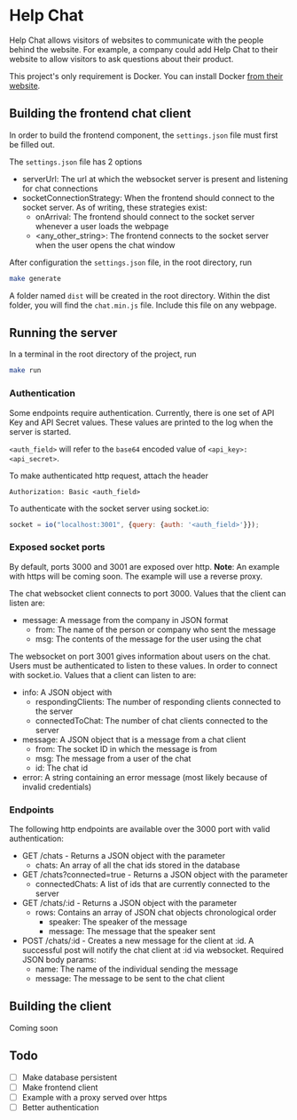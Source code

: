 # Help Chat

Help Chat allows visitors of websites to communicate with the people behind the website. For example, a company could add Help Chat to their website to allow visitors to ask questions about their product.

This project's only requirement is Docker. You can install Docker [from their website](https://www.docker.com/).

## Building the frontend chat client
In order to build the frontend component, the `settings.json` file must first be filled out.

The `settings.json` file has 2 options
- serverUrl: The url at which the websocket server is present and listening for chat connections
- socketConnectionStrategy: When the frontend should connect to the socket server. As of writing, these strategies exist:
  - onArrival: The frontend should connect to the socket server whenever a user loads the webpage
  - <any_other_string>: The frontend connects to the socket server when the user opens the chat window

After configuration the `settings.json` file, in the root directory, run
``` bash
make generate
```
A folder named `dist` will be created in the root directory. Within the dist folder, you will find the `chat.min.js` file. Include this file on any webpage.

## Running the server
In a terminal in the root directory of the project, run
``` bash
make run
```

### Authentication

Some endpoints require authentication. Currently, there is one set of API Key and API Secret values. These values are printed to the log when the server is started.

`<auth_field>` will refer to the `base64` encoded value of `<api_key>:<api_secret>`.

To make authenticated http request, attach the header
```
Authorization: Basic <auth_field>
```

To authenticate with the socket server using socket.io:
``` javascript
socket = io("localhost:3001", {query: {auth: '<auth_field>'}});
```

### Exposed socket ports

By default, ports 3000 and 3001 are exposed over http. **Note**: An example with https will be coming soon. The example will use a reverse proxy.

The chat websocket client connects to port 3000. Values that the client can listen are:
- message: A message from the company in JSON format
  - from: The name of the person or company who sent the message
  - msg: The contents of the message for the user using the chat

The websocket on port 3001 gives information about users on the chat. Users must be authenticated to listen to these values. In order to connect with socket.io. Values that a client can listen to are:
- info: A JSON object with
  - respondingClients: The number of responding clients connected to the server
  - connectedToChat: The number of chat clients connected to the server
- message: A JSON object that is a message from a chat client
  - from: The socket ID in which the message is from
  - msg: The message from a user of the chat
  - id: The chat id
- error: A string containing an error message (most likely because of invalid credentials)

### Endpoints
The following http endpoints are available over the 3000 port with valid authentication:
- GET /chats - Returns a JSON object with the parameter
  - chats: An array of all the chat ids stored in the database
- GET /chats?connected=true - Returns a JSON object with the parameter
  - connectedChats: A list of ids that are currently connected to the server
- GET /chats/:id - Returns a JSON object with the parameter
  - rows: Contains an array of JSON chat objects chronological order
    - speaker: The speaker of the message
    - message: The message that the speaker sent
- POST /chats/:id - Creates a new message for the client at :id. A successful post will notify the chat client at :id via websocket. Required JSON body params:
  - name: The name of the individual sending the message
  - message: The message to be sent to the chat client

## Building the client
Coming soon

## Todo
- [ ] Make database persistent
- [ ] Make frontend client
- [ ] Example with a proxy served over https
- [ ] Better authentication
